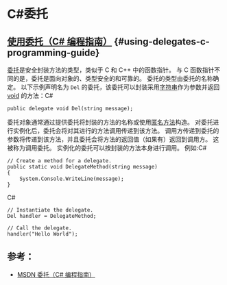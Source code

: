# C\#委托

## [使用委托（C\# 编程指南）](https://docs.microsoft.com/zh-cn/dotnet/csharp/programming-guide/delegates/using-delegates) {#using-delegates-c-programming-guide}

[委托](https://docs.microsoft.com/zh-cn/dotnet/csharp/language-reference/keywords/delegate)是安全封装方法的类型，类似于 C 和 C++ 中的函数指针。 与 C 函数指针不同的是，委托是面向对象的、类型安全的和可靠的。 委托的类型由委托的名称确定。 以下示例声明名为 `Del` 的委托，该委托可以封装采用[字符串](https://docs.microsoft.com/zh-cn/dotnet/csharp/language-reference/keywords/string)作为参数并返回 [void](https://docs.microsoft.com/zh-cn/dotnet/csharp/language-reference/keywords/void) 的方法：C\#

```text
public delegate void Del(string message);
```

委托对象通常通过提供委托将封装的方法的名称或使用[匿名方法](https://docs.microsoft.com/zh-cn/dotnet/csharp/programming-guide/statements-expressions-operators/anonymous-methods)构造。 对委托进行实例化后，委托会将对其进行的方法调用传递到该方法。 调用方传递到委托的参数将传递到该方法，并且委托会将方法的返回值（如果有）返回到调用方。 这被称为调用委托。 实例化的委托可以按封装的方法本身进行调用。 例如:C\#

```text
// Create a method for a delegate.
public static void DelegateMethod(string message)
{
    System.Console.WriteLine(message);
}
```

C\#

```text
// Instantiate the delegate.
Del handler = DelegateMethod;

// Call the delegate.
handler("Hello World");
```

## 参考：

* [MSDN 委托（C\# 编程指南）](https://docs.microsoft.com/zh-cn/dotnet/csharp/programming-guide/delegates/)

